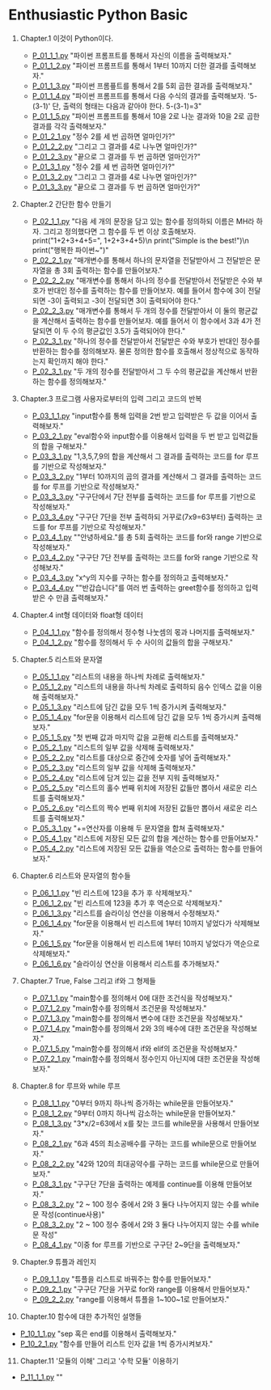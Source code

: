 # Enthusiastic Python Basic

1. Chapter.1 이것이 Python이다.

   - [P_01_1_1.py](./Chapter_1/P_01_1_1.py) "파이썬 프롬프트를 통해서 자신의 이름을 출력해보자."
   - [P_01_1_2.py](./Chapter_1/P_01_1_2.py) "파이썬 프롬프트를 통해서 1부터 10까지 더한 결과를 출력해보자."
   - [P_01_1_3.py](./Chapter_1/P_01_1_3.py) "파이썬 프롬픞트를 통해서 2를 5회 곱한 결과를 출력해보자."
   - [P_01_1_4.py](./Chapter_1/P_01_1_4.py) "파이썬 프롬프트를 통해서 다음 수식의 결과를 출력해보자. '5-(3-1)' 단, 출력의 형태는 다음과 같아야 한다. 5-(3-1)=3"
   - [P_01_1_5.py](./Chapter_1/P_01_1_5.py) "파이썬 프롬프트를 통해서 10을 2로 나눈 결과와 10을 2로 곱한 결과를 각각 출력해보자."
   - [P_01_2_1.py](./Chapter_1/P_01_2_1.py) "정수 2를 세 번 곱하면 얼마인가?"
   - [P_01_2_2.py](./Chapter_1/P_01_2_2.py) "그리고 그 결과를 4로 나누면 얼마인가?"
   - [P_01_2_3.py](./Chapter_1/P_01_2_3.py) "끝으로 그 결과를 두 번 곱하면 얼마인가?"
   - [P_01_3_1.py](./Chapter_1/P_01_3_1.py) "정수 2를 세 번 곱하면 얼마인가?"
   - [P_01_3_2.py](./Chapter_1/P_01_3_2.py) "그리고 그 결과를 4로 나누면 얼마인가?"
   - [P_01_3_3.py](./Chapter_1/P_01_3_3.py) "끝으로 그 결과를 두 번 곱하면 얼마인가?"

2. Chapter.2 간단한 함수 만들기

   - [P_02_1_1.py](./Chapter_2/P_02_1_1.py) "다음 세 개의 문장을 담고 있는 함수를 정의하되 이름은 MH라 하자. 그리고 정의했다면 그 함수를 두 번 이상 호출해보자. print("1+2+3+4+5=", 1+2+3+4+5)\n print("Simple is the best!")\n print("행복한 파이썬~")"
   - [P_02_2_1.py](./Chapter_2/P_02_2_1.py) "매개변수를 통해서 하나의 문자열을 전달받아서 그 전달받은 문자열을 총 3회 출력하는 함수를 만들어보자."
   - [P_02_2_2.py](./Chapter_2/P_02_2_2.py) "매개변수를 통해서 하나의 정수를 전달받아서 전달받은 수와 부호가 반대인 정수를 출력하는 함수를 만들어보자. 예를 들어서 함수에 3이 전달되면 -3이 출력되고 -3이 전달되면 3이 출력되어야 한다."
   - [P_02_2_3.py](./Chapter_2/P_02_2_3.py) "매개변수를 통해서 두 개의 정수를 전달받아서 이 둘의 평균값을 계산해서 출력하는 함수를 만들어보자. 예를 들어서 이 함수에서 3과 4가 전달되면 이 두 수의 평균값인 3.5가 출력되어야 한다."
   - [P_02_3_1.py](./Chapter_2/P_02_3_1.py) "하나의 정수를 전달받아서 전달받은 수와 부호가 반대인 정수를 반환하는 함수를 정의해보자. 물론 정의한 함수를 호출해서 정상적으로 동작하는지 확인까지 해야 한다."
   - [P_02_3_1.py](./Chapter_2/P_02_3_2.py) "두 개의 정수를 전달받아서 그 두 수의 평균값을 계산해서 반환하는 함수를 정의해보자."

3. Chapter.3 프로그램 사용자로부터의 입력 그리고 코드의 반복

   - [P_03_1_1.py](./Chapter_3/P_03_1_1.py) "input함수를 통해 입력을 2번 받고 입력받은 두 값을 이어서 출력해보자."
   - [P_03_2_1.py](./Chapter_3/P_03_2_1.py) "eval함수와 input함수를 이용해서 입력을 두 번 받고 입력값들의 합을 구해보자."
   - [P_03_3_1.py](./Chapter_3/P_03_3_1.py) "1,3,5,7,9의 합을 계산해서 그 결과를 출력하는 코드를 for 루프를 기반으로 작성해보자."
   - [P_03_3_2.py](./Chapter_3/P_03_3_2.py) "1부터 10까지의 곱의 결과를 계산해서 그 결과를 출력하는 코드를 for 루프를 기반으로 작성해보자."
   - [P_03_3_3.py](./Chapter_3/P_03_3_3.py) "구구단에서 7단 전부를 출력하는 코드를 for 루프를 기반으로 작성해보자."
   - [P_03_3_4.py](./Chapter_3/P_03_3_4.py) "구구단 7단을 전부 출력하되 거꾸로(7x9=63부터) 출력하는 코드를 for 루프를 기반으로 작성해보자."
   - [P_03_4_1.py](./Chapter_3/P_03_4_1.py) ""안녕하세요."를 총 5회 출력하는 코드를 for와 range 기반으로 작성해보자."
   - [P_03_4_2.py](./Chapter_3/P_03_4_2.py) "구구단 7단 전부를 출력하는 코드를 for와 range 기반으로 작성해보자."
   - [P_03_4_3.py](./Chapter_3/P_03_4_3.py) "x^y의 지수를 구하는 함수를 정의하고 출력해보자."
   - [P_03_4_4.py](./Chapter_3/P_03_4_4.py) ""반갑습니다"를 여러 번 출력하는 greet함수를 정의하고 입력받은 수 만큼 출력해보자."

4. Chapter.4 int형 데이터와 float형 데이터

   - [P_04_1_1.py](./Chapter_4/P_04_1_1.py) "함수를 정의해서 정수형 나눗셈의 몫과 나머지를 출력해보자."
   - [P_04_1_2.py](./Chapter_4/P_04_1_2.py) "함수를 정의해서 두 수 사이의 값들의 합을 구해보자."

5. Chapter.5 리스트와 문자열

   - [P_05_1_1.py](./Chapter_5/P_05_1_1.py) "리스트의 내용을 하나씩 차례로 출력해보자."
   - [P_05_1_2.py](./Chapter_5/P_05_1_2.py) "리스트의 내용을 하나씩 차례로 출력하되 음수 인덱스 값을 이용해 출력해보자."
   - [P_05_1_3.py](./Chapter_5/P_05_1_3.py) "리스트에 담긴 값을 모두 1씩 증가시켜 출력해보자."
   - [P_05_1_4.py](./Chapter_5/P_05_1_4.py) "for문을 이용해서 리스트에 담긴 값을 모두 1씩 증가시켜 출력해보자."
   - [P_05_1_5.py](./Chapter_5/P_05_1_5.py) "첫 번째 값과 마지막 값을 교환해 리스트를 출력해보자."
   - [P_05_2_1.py](./Chapter_5/P_05_2_1.py) "리스트의 일부 값을 삭제해 출력해보자."
   - [P_05_2_2.py](./Chapter_5/P_05_2_2.py) "리스트를 대상으로 중간에 숫자를 넣어 출력해보자."
   - [P_05_2_3.py](./Chapter_5/P_05_2_3.py) "리스트의 일부 값을 삭제해 출력해보자."
   - [P_05_2_4.py](./Chapter_5/P_05_2_4.py) "리스트에 담겨 있는 값을 전부 지워 출력해보자."
   - [P_05_2_5.py](./Chapter_5/P_05_2_5.py) "리스트의 홀수 번째 위치에 저장된 값들만 뽑아서 새로운 리스트를 출력해보자."
   - [P_05_2_6.py](./Chapter_5/P_05_2_6.py) "리스트의 짝수 번째 위치에 저장된 값들만 뽑아서 새로운 리스트를 출력해보자."
   - [P_05_3_1.py](./Chapter_5/P_05_3_1.py) "+=연산자를 이용해 두 문자열을 합쳐 출력해보자."
   - [P_05_4_1.py](./Chapter_5/P_05_4_1.py) "리스트에 저장된 모든 값의 합을 계산하는 함수를 만들어보자."
   - [P_05_4_2.py](./Chapter_5/P_05_4_2.py) "리스트에 저장된 모든 값들을 역순으로 출력하는 함수를 만들어보자."

6. Chapter.6 리스트와 문자열의 함수들

   - [P_06_1_1.py](./Chapter_6/P_06_1_1.py) "빈 리스트에 123을 추가 후 삭제해보자."
   - [P_06_1_2.py](./Chapter_6/P_06_1_2.py) "빈 리스트에 123을 추가 후 역순으로 삭제해보자."
   - [P_06_1_3.py](./Chapter_6/P_06_1_3.py) "리스트를 슬라이싱 연산을 이용해서 수정해보자."
   - [P_06_1_4.py](./Chapter_6/P_06_1_4.py) "for문을 이용해서 빈 리스트에 1부터 10까지 넣었다가 삭제해보자."
   - [P_06_1_5.py](./Chapter_6/P_06_1_5.py) "for문을 이용해서 빈 리스트에 1부터 10까지 넣었다가 역순으로 삭제해보자."
   - [P_06_1_6.py](./Chapter_6/P_06_1_6.py) "슬라이싱 연산을 이용해서 리스트를 추가해보자."

7. Chapter.7 True, False 그리고 if와 그 형제들

   - [P_07_1_1.py](./Chapter_7/P_07_1_1.py) "main함수를 정의해서 0에 대한 조건식을 작성해보자."
   - [P_07_1_2.py](./Chapter_7/P_07_1_2.py) "main함수를 정의해서 조건문을 작성해보자."
   - [P_07_1_3.py](./Chapter_7/P_07_1_3.py) "main함수를 정의해서 변수에 대한 조건문을 작성해보자."
   - [P_07_1_4.py](./Chapter_7/P_07_1_4.py) "main함수를 정의해서 2와 3의 배수에 대한 조건문을 작성해보자."
   - [P_07_1_5.py](./Chapter_7/P_07_1_5.py) "main함수를 정의해서 if와 elif의 조건문을 작성해보자."
   - [P_07_2_1.py](./Chapter_7/P_07_2_1.py) "main함수를 정의해서 정수인지 아닌지에 대한 조건문을 작성해보자."

8. Chapter.8 for 루프와 while 루프

   - [P_08_1_1.py](./Chapter_8/P_08_1_1.py) "0부터 9까지 하나씩 증가하는 while문을 만들어보자."
   - [P_08_1_2.py](./Chapter_8/P_08_1_2.py) "9부터 0까지 하나씩 감소하는 while문을 만들어보자."
   - [P_08_1_3.py](./Chapter_8/P_08_1_3.py) "3\*x/2=63에서 x를 찾는 코드를 while문을 사용해서 만들어보자."
   - [P_08_2_1.py](./Chapter_8/P_08_2_1.py) "6과 45의 최소공배수를 구하는 코드를 while문으로 만들어보자."
   - [P_08_2_2.py](./Chapter_8/P_08_2_2.py) "42와 120의 최대공약수를 구하는 코드를 while문으로 만들어보자."
   - [P_08_3_1.py](./Chapter_8/P_08_3_1.py) "구구단 7단을 출력하는 예제를 continue를 이용해 만들어보자."
   - [P_08_3_2.py](./Chapter_8/P_08_3_2.py) "2 ~ 100 정수 중에서 2와 3 둘다 나누어지지 않는 수를 while문 작성(continue사용)"
   - [P_08_3_2.py](./Chapter_8/P_08_3_2.py) "2 ~ 100 정수 중에서 2와 3 둘다 나누어지지 않는 수를 while문 작성"
   - [P_08_4_1.py](./Chapter_8/P_08_4_1.py) "이중 for 루프를 기반으로 구구단 2~9단을 출력해보자."

9. Chapter.9 튜플과 레인지

   - [P_09_1_1.py](./Chapter_9/P_09_1_1.py) "튜플을 리스트로 바꿔주는 함수를 만들어보자."
   - [P_09_2_1.py](./Chapter_9/P_09_2_1.py) "구구단 7단을 거꾸로 for와 range를 이용해서 만들어보자."
   - [P_09_2_2.py](./Chapter_9/P_09_2_2.py) "range를 이용해서 튜플을 1~100~1로 만들어보자."

10. Chapter.10 함수에 대한 추가적인 설명들

   - [P_10_1_1.py](./Chapter_10/P_10_1_1.py) "sep 혹은 end를 이용해서 출력해보자."
   - [P_10_2_1.py](./Chapter_10/P_10_2_1.py) "함수를 만들어 리스트 인자 값을 1씩 증가시켜보자."

11. Chapter.11 '모듈의 이해' 그리고 '수학 모듈' 이용하기

   - [P_11_1_1.py](./Chapter_11/P_11_1_1.py) ""
